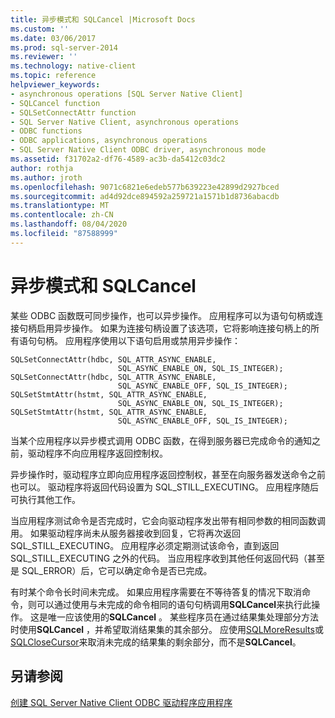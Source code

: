 ```yaml
---
title: 异步模式和 SQLCancel |Microsoft Docs
ms.custom: ''
ms.date: 03/06/2017
ms.prod: sql-server-2014
ms.reviewer: ''
ms.technology: native-client
ms.topic: reference
helpviewer_keywords:
- asynchronous operations [SQL Server Native Client]
- SQLCancel function
- SQLSetConnectAttr function
- SQL Server Native Client, asynchronous operations
- ODBC functions
- ODBC applications, asynchronous operations
- SQL Server Native Client ODBC driver, asynchronous mode
ms.assetid: f31702a2-df76-4589-ac3b-da5412c03dc2
author: rothja
ms.author: jroth
ms.openlocfilehash: 9071c6821e6edeb577b639223e42899d2927bced
ms.sourcegitcommit: ad4d92dce894592a259721a1571b1d8736abacdb
ms.translationtype: MT
ms.contentlocale: zh-CN
ms.lasthandoff: 08/04/2020
ms.locfileid: "87588999"
---
```

# <a name="asynchronous-mode-and-sqlcancel"></a>异步模式和 SQLCancel
  某些 ODBC 函数既可同步操作，也可以异步操作。 应用程序可以为语句句柄或连接句柄启用异步操作。 如果为连接句柄设置了该选项，它将影响连接句柄上的所有语句句柄。 应用程序使用以下语句启用或禁用异步操作：  
  
```  
SQLSetConnectAttr(hdbc, SQL_ATTR_ASYNC_ENABLE,  
                        SQL_ASYNC_ENABLE_ON, SQL_IS_INTEGER);  
SQLSetConnectAttr(hdbc, SQL_ATTR_ASYNC_ENABLE,  
                        SQL_ASYNC_ENABLE_OFF, SQL_IS_INTEGER);  
SQLSetStmtAttr(hstmt, SQL_ATTR_ASYNC_ENABLE,  
                        SQL_ASYNC_ENABLE_ON, SQL_IS_INTEGER);  
SQLSetStmtAttr(hstmt, SQL_ATTR_ASYNC_ENABLE,  
                        SQL_ASYNC_ENABLE_OFF, SQL_IS_INTEGER);  
```  
  
 当某个应用程序以异步模式调用 ODBC 函数，在得到服务器已完成命令的通知之前，驱动程序不向应用程序返回控制权。  
  
 异步操作时，驱动程序立即向应用程序返回控制权，甚至在向服务器发送命令之前也可以。 驱动程序将返回代码设置为 SQL_STILL_EXECUTING。 应用程序随后可执行其他工作。  
  
 当应用程序测试命令是否完成时，它会向驱动程序发出带有相同参数的相同函数调用。 如果驱动程序尚未从服务器接收到回复，它将再次返回 SQL_STILL_EXECUTING。 应用程序必须定期测试该命令，直到返回 SQL_STILL_EXECUTING 之外的代码。 当应用程序收到其他任何返回代码（甚至是 SQL_ERROR）后，它可以确定命令是否已完成。  
  
 有时某个命令长时间未完成。 如果应用程序需要在不等待答复的情况下取消命令，则可以通过使用与未完成的命令相同的语句句柄调用**SQLCancel**来执行此操作。 这是唯一应该使用的**SQLCancel** 。 某些程序员在通过结果集处理部分方法时使用**SQLCancel** ，并希望取消结果集的其余部分。 应使用[SQLMoreResults](../../native-client-odbc-api/sqlmoreresults.md)或[SQLCloseCursor](../../native-client-odbc-api/sqlclosecursor.md)来取消未完成的结果集的剩余部分，而不是**SQLCancel**。  
  
## <a name="see-also"></a>另请参阅  
 [创建 SQL Server Native Client ODBC 驱动程序应用程序](creating-a-driver-application.md)  
  
  
